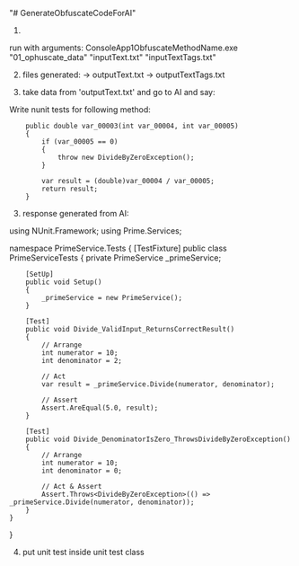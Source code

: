 "# GenerateObfuscateCodeForAI" 

1)
run with arguments:
ConsoleApp1ObfuscateMethodName.exe "01_ophuscate_data" "inputText.txt" "inputTextTags.txt"

2) files generated:
-> outputText.txt
-> outputTextTags.txt

3) take data from 'outputText.txt' and go to AI and say:

Write nunit tests for following method:

        public double var_00003(int var_00004, int var_00005)
        {
            if (var_00005 == 0)
            {
                throw new DivideByZeroException();
            }

            var result = (double)var_00004 / var_00005;
            return result;
        }


3) response generated from AI:

using NUnit.Framework;
using Prime.Services;

namespace PrimeService.Tests
{
    [TestFixture]
    public class PrimeServiceTests
    {
        private PrimeService _primeService;

        [SetUp]
        public void Setup()
        {
            _primeService = new PrimeService();
        }

        [Test]
        public void Divide_ValidInput_ReturnsCorrectResult()
        {
            // Arrange
            int numerator = 10;
            int denominator = 2;

            // Act
            var result = _primeService.Divide(numerator, denominator);

            // Assert
            Assert.AreEqual(5.0, result);
        }

        [Test]
        public void Divide_DenominatorIsZero_ThrowsDivideByZeroException()
        {
            // Arrange
            int numerator = 10;
            int denominator = 0;

            // Act & Assert
            Assert.Throws<DivideByZeroException>(() => _primeService.Divide(numerator, denominator));
        }
    }
}

4) put unit test inside unit test class